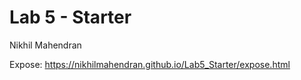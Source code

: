 # Lab 5 - Starter

Nikhil Mahendran

Expose: https://nikhilmahendran.github.io/Lab5_Starter/expose.html
